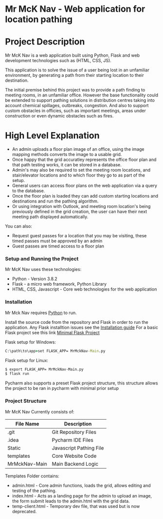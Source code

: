 # Mr McK Nav - Web application for location pathing

# Project Description
Mr McK Nav is a web application built using Python, Flask and web development technologies such as (HTML, CSS, JS).

This application is to solve the issue of a user being lost in an unfamiliar environment,
by generating a path from their starting location to their destination.

The initial premise behind this project was to provide a path finding to meeting rooms, in an unfamiliar office.
However the base functionality could be extended to support pathing solutions in distribution centres taking into account chemical spillages, outbreaks, congestion.
And also to support custom obstacles in officies, such as important meetings, areas under construction or even dynamic obstacles such as fires.


# High Level Explanation

  - An admin uploads a floor plan image of an office, using the image mapping methods converts the image to a usable grid.
  - Once happy that the grid accuratley represents the office floor plan and that path testing works, it can be stored in a database.
  - Admin's may also be required to set the meeting room locations, and stair/elevator locations and to which floor they go to as part of the setup.
  - General users can access floor plans on the web application via a query to the database.
  - Once the floor plan is loaded they can add custom starting locations and destinations and run the pathing algorithm.
  - Or using integration with Outlook, and meeting room location's being previously defined in the grid creation, the user can have their next meeting path displayed automatically.


You can also:
  - Request guest passes for a location that you may be visiting, these timed passes must be approved by an admin
  - Guest passes are timed access to a floor plan

### Setup and Running the Project

Mr McK Nav uses these technologies:

* Python - Version 3.8.2
* Flask - a micro web framework, Python Library
* HTML, CSS, Javascript - Core web technologies for the web application

### Installation

Mr Mck Nav requires [Python](https://www.python.org/) to run.

Install the source code from the repository and Flask in order to run the application.
Any Flask installtion issues see the [Installation guide](https://flask.palletsprojects.com/en/1.1.x/installation/#install-flask)
For a basic Flask project see this link [Minimal Flask Project](https://flask.palletsprojects.com/en/1.1.x/quickstart/#a-minimal-application)

Flask setup for Windows:
```cmd
C:\path\to\app>set FLASK_APP= MrMckNav-Main.py
```

Flask setup for Linux:
```sh
$ export FLASK_APP= MrMckNav-Main.py
$ flask run
```

Pycharm also supports a preset Flask project structure, this structure allows the project to be ran in pycharm with minimal prior setup
### Project Structure

Mr McK Nav Currently consists of:

| File Name | Description |
| ------ | ------ |
| .git | Git Repository Files |
| .idea | Pycharm IDE Files |
| Static | Javascript Pathing File |
| templates | Core Website Code |
| MrMckNav-Main | Main Backend Logic|

Templates Folder contains: 
- admin.html - Core admin functions, loads the grid, allows editing and testing of the pathing.
- index.html - Acts as a landing page for the admin to upload an image, the form submit leads to the admin.html with the grid data.
- temp-client.html - Temporary dev file, that was used but is now deprecated.
